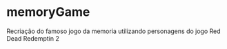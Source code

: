 # memoryGame
 Recriação do famoso jogo da memoria utilizando personagens do jogo Red Dead Redemptin 2
